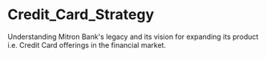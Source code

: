 # Credit_Card_Strategy
Understanding Mitron Bank's legacy and its vision for expanding its product i.e. Credit Card offerings in the financial market.

